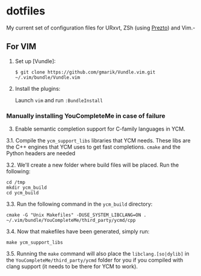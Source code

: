 dotfiles
========

My current set of configuration files for URxvt, ZSh (using [Prezto](https://github.com/sorin-ionescu/prezto)) and Vim.-


## For VIM

1. Set up [Vundle]:

   `$ git clone https://github.com/gmarik/Vundle.vim.git ~/.vim/bundle/Vundle.vim`

2. Install the plugins:

   Launch `vim` and run `:BundleInstall`

### Manually installing YouCompleteMe in case of failure
3. Enable semantic completion support for C-family languages in YCM.

3.1. Compile the `ycm_support_libs` libraries that YCM needs. These libs
    are the C++ engines that YCM uses to get fast completions. `cmake` and
    the Python headers are needed

3.2. We'll create a new folder where build files will be placed. Run the
     following:

   ```
   cd /tmp
   mkdir ycm_build
   cd ycm_build
   ```

3.3. Run the following command in the `ycm_build` directory:

   ```
   cmake -G "Unix Makefiles" -DUSE_SYSTEM_LIBCLANG=ON . ~/.vim/bundle/YouCompleteMe/third_party/ycmd/cpp
   ```

3.4. Now that makefiles have been generated, simply run:

   ```
   make ycm_support_libs
   ```

3.5. Running the `make` command will also place the `libclang.[so|dylib]` in the
     `YouCompleteMe/third_party/ycmd` folder for you if you compiled with clang
     support (it needs to be there for YCM to work).

